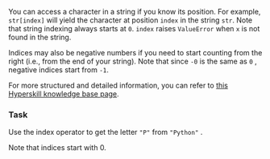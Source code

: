 

You can access a character in a string if you know its position. For example, 
`str[index]` will yield the character at position `index` in the string `str`.
Note that string indexing always starts at `0`. `index` raises `ValueError` 
when `x` is not found in the string.

Indices may also be negative numbers if you need to start counting from the right 
(i.e., from the end of your string). 
Note that since `-0` is the same as `0` , negative indices start from `-1`.  

For more structured and detailed information, you can refer to [this Hyperskill knowledge base page](https://hyperskill.org/learn/step/6189).

### Task
Use the index operator to get the letter `"P"` from `"Python"` .  

<div class="hint">Note that indices start with 0.</div>
